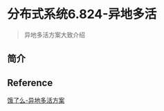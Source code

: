 # 分布式系统6.824-异地多活
> 异地多活方案大致介绍

## 简介


## Reference

[饿了么-异地多活方案](https://zhuanlan.zhihu.com/p/32009822)